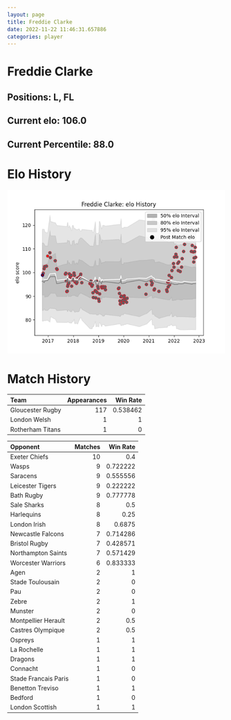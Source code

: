 ```yaml
---  
layout: page  
title: Freddie Clarke  
date: 2022-11-22 11:46:31.657886  
categories: player  
---
```

# Freddie Clarke

## Positions: L, FL

## Current elo: 106.0

## Current Percentile: 88.0

# Elo History


![elo history](history_FreddieClarke.png)
# Match History


| Team             |   Appearances |   Win Rate |
|:-----------------|--------------:|-----------:|
| Gloucester Rugby |           117 |   0.538462 |
| London Welsh     |             1 |   1        |
| Rotherham Titans |             1 |   0        |

| Opponent             |   Matches |   Win Rate |
|:---------------------|----------:|-----------:|
| Exeter Chiefs        |        10 |   0.4      |
| Wasps                |         9 |   0.722222 |
| Saracens             |         9 |   0.555556 |
| Leicester Tigers     |         9 |   0.222222 |
| Bath Rugby           |         9 |   0.777778 |
| Sale Sharks          |         8 |   0.5      |
| Harlequins           |         8 |   0.25     |
| London Irish         |         8 |   0.6875   |
| Newcastle Falcons    |         7 |   0.714286 |
| Bristol Rugby        |         7 |   0.428571 |
| Northampton Saints   |         7 |   0.571429 |
| Worcester Warriors   |         6 |   0.833333 |
| Agen                 |         2 |   1        |
| Stade Toulousain     |         2 |   0        |
| Pau                  |         2 |   0        |
| Zebre                |         2 |   1        |
| Munster              |         2 |   0        |
| Montpellier Herault  |         2 |   0.5      |
| Castres Olympique    |         2 |   0.5      |
| Ospreys              |         1 |   1        |
| La Rochelle          |         1 |   1        |
| Dragons              |         1 |   1        |
| Connacht             |         1 |   0        |
| Stade Francais Paris |         1 |   0        |
| Benetton Treviso     |         1 |   1        |
| Bedford              |         1 |   0        |
| London Scottish      |         1 |   1        |